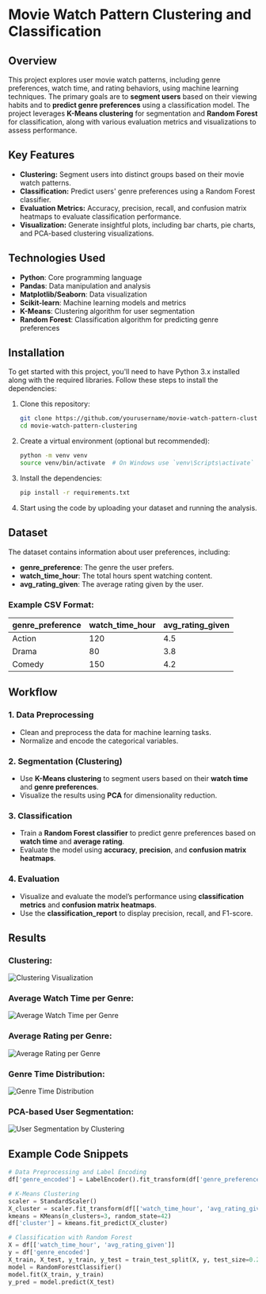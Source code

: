 # Movie Watch Pattern Clustering and Classification

## Overview

This project explores user movie watch patterns, including genre preferences, watch time, and rating behaviors, using machine learning techniques. The primary goals are to **segment users** based on their viewing habits and to **predict genre preferences** using a classification model. The project leverages **K-Means clustering** for segmentation and **Random Forest** for classification, along with various evaluation metrics and visualizations to assess performance.

## Key Features

- **Clustering:** Segment users into distinct groups based on their movie watch patterns.
- **Classification:** Predict users' genre preferences using a Random Forest classifier.
- **Evaluation Metrics:** Accuracy, precision, recall, and confusion matrix heatmaps to evaluate classification performance.
- **Visualization:** Generate insightful plots, including bar charts, pie charts, and PCA-based clustering visualizations.

## Technologies Used

- **Python**: Core programming language
- **Pandas**: Data manipulation and analysis
- **Matplotlib/Seaborn**: Data visualization
- **Scikit-learn**: Machine learning models and metrics
- **K-Means**: Clustering algorithm for user segmentation
- **Random Forest**: Classification algorithm for predicting genre preferences

## Installation

To get started with this project, you'll need to have Python 3.x installed along with the required libraries. Follow these steps to install the dependencies:

1. Clone this repository:
    ```bash
    git clone https://github.com/yourusername/movie-watch-pattern-clustering.git
    cd movie-watch-pattern-clustering
    ```

2. Create a virtual environment (optional but recommended):
    ```bash
    python -m venv venv
    source venv/bin/activate  # On Windows use `venv\Scripts\activate`
    ```

3. Install the dependencies:
    ```bash
    pip install -r requirements.txt
    ```

4. Start using the code by uploading your dataset and running the analysis.

## Dataset

The dataset contains information about user preferences, including:
- **genre_preference**: The genre the user prefers.
- **watch_time_hour**: The total hours spent watching content.
- **avg_rating_given**: The average rating given by the user.

### Example CSV Format:
| genre_preference | watch_time_hour | avg_rating_given |
|-------------------|-----------------|------------------|
| Action            | 120             | 4.5              |
| Drama             | 80              | 3.8              |
| Comedy            | 150             | 4.2              |

## Workflow

### 1. **Data Preprocessing**

- Clean and preprocess the data for machine learning tasks.
- Normalize and encode the categorical variables.
  
### 2. **Segmentation (Clustering)**

- Use **K-Means clustering** to segment users based on their **watch time** and **genre preferences**.
- Visualize the results using **PCA** for dimensionality reduction.

### 3. **Classification**

- Train a **Random Forest classifier** to predict genre preferences based on **watch time** and **average rating**.
- Evaluate the model using **accuracy**, **precision**, and **confusion matrix heatmaps**.

### 4. **Evaluation**

- Visualize and evaluate the model’s performance using **classification metrics** and **confusion matrix heatmaps**.
- Use the **classification_report** to display precision, recall, and F1-score.

## Results

### Clustering:
![Clustering Visualization](images/cluster_visualization.png)

### Average Watch Time per Genre:
![Average Watch Time per Genre](images/avg_watch_time_per_genre.png)

### Average Rating per Genre:
![Average Rating per Genre](images/avg_rating_per_genre.png)

### Genre Time Distribution:
![Genre Time Distribution](images/genre_time_distribution.png)

### PCA-based User Segmentation:
![User Segmentation by Clustering](images/user_segmentation.png)

## Example Code Snippets

```python
# Data Preprocessing and Label Encoding
df['genre_encoded'] = LabelEncoder().fit_transform(df['genre_preference'])

# K-Means Clustering
scaler = StandardScaler()
X_cluster = scaler.fit_transform(df[['watch_time_hour', 'avg_rating_given']])
kmeans = KMeans(n_clusters=3, random_state=42)
df['cluster'] = kmeans.fit_predict(X_cluster)

# Classification with Random Forest
X = df[['watch_time_hour', 'avg_rating_given']]
y = df['genre_encoded']
X_train, X_test, y_train, y_test = train_test_split(X, y, test_size=0.2, random_state=42)
model = RandomForestClassifier()
model.fit(X_train, y_train)
y_pred = model.predict(X_test)
